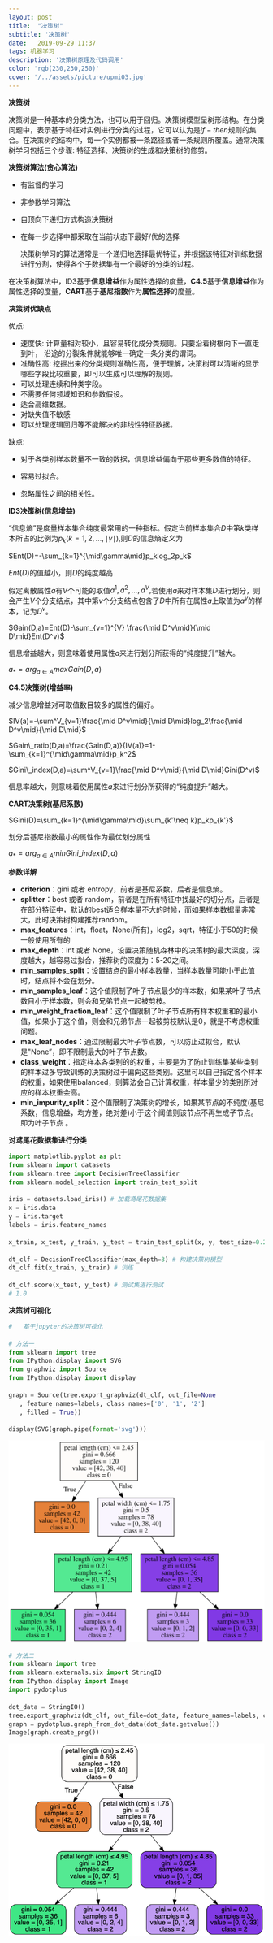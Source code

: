 ```yaml
---
layout: post
title:  "决策树"
subtitle: '决策树'
date:   2019-09-29 11:37
tags: 机器学习
description: '决策树原理及代码调用'
color: 'rgb(230,230,250)'
cover: '/../assets/picture/upmi03.jpg'
---
```


**决策树**

决策树是一种基本的分类方法，也可以用于回归。决策树模型呈树形结构。在分类问题中，表示基于特征对实例进行分类的过程，它可以认为是$if-then$规则的集合。在决策树的结构中，每一个实例都被一条路径或者一条规则所覆盖。通常决策树学习包括三个步骤: 特征选择、决策树的生成和决策树的修剪。



**决策树算法(贪心算法)**

- 有监督的学习

- 非参数学习算法

- 自顶向下递归方式构造决策树

- 在每一步选择中都采取在当前状态下最好/优的选择


  决策树学习的算法通常是一个递归地选择最优特征，并根据该特征对训练数据进行分割，使得各个子数据集有一个最好的分类的过程。

在决策树算法中，ID3基于**信息增益**作为属性选择的度量，**C4.5**基于**信息增益**作为属性选择的度量，**CART**基于**基尼指数**作为**属性选择**的度量。



**决策树优缺点**

优点:

- 速度快: 计算量相对较小，且容易转化成分类规则。只要沿着树根向下一直走到叶， 沿途的分裂条件就能够唯一确定一条分类的谓词。
- 准确性高: 挖掘出来的分类规则准确性高，便于理解，决策树可以清晰的显示哪些字段比较重要，即可以生成可以理解的规则。
- 可以处理连续和种类字段。
- 不需要任何领域知识和参数假设。
- 适合高维数据。
- 对缺失值不敏感
- 可以处理逻辑回归等不能解决的非线性特征数据。

缺点:

- 对于各类别样本数量不一致的数据，信息增益偏向于那些更多数值的特征。

- 容易过拟合。

- 忽略属性之间的相关性。



**ID3决策树(信息增益)**

“信息熵”是度量样本集合纯度最常用的一种指标。假定当前样本集合$D$中第$k$类样本所占的比例为$p_k(k=1,2,...,\mid\gamma\mid),$则$D$的信息熵定义为

$Ent(D)=-\sum_{k=1}^{\mid\gamma\mid}p_klog_2p_k$

$Ent(D)$的值越小，则$D$的纯度越高

假定离散属性$a$有$V$个可能的取值${a^1,a^2,...,a^V},$若使用$a$来对样本集$D$进行划分，则会产生$V$个分支结点，其中第$v$个分支结点包含了$D$中所有在属性$a$上取值为$a^v$的样本，记为$D^v$。

$Gain(D,a)=Ent(D)-\sum_{v=1}^{V} \frac{\mid D^v\mid}{\mid D\mid}Ent(D^v)$

信息增益越大，则意味着使用属性$a$来进行划分所获得的“纯度提升”越大。

$a_* = arg_{a\in A}maxGain(D,a)$



**C4.5决策树(增益率)**

减少信息增益对可取值数目较多的属性的偏好。

$IV(a)=-\sum^V_{v=1}\frac{\mid D^v\mid}{\mid D\mid}log_2\frac{\mid D^v\mid}{\mid D\mid}$

$Gain\_ratio(D,a)=\frac{Gain(D,a)}{IV(a)}=1-\sum_{k=1}^{\mid\gamma\mid}p_k^2$

$Gini\_index(D,a)=\sum^V_{v=1}\frac{\mid D^v\mid}{\mid D\mid}Gini(D^v)$

信息率越大，则意味着使用属性$a$来进行划分所获得的“纯度提升”越大。



**CART决策树(基尼系数)**

$Gini(D)=\sum_{k=1}^{\mid\gamma\mid}\sum_{k'\neq k}p_kp_{k'}$

划分后基尼指数最小的属性作为最优划分属性

$a_* = arg_{a\in A}minGini\_index(D,a)$



**参数详解**

- **criterion**：gini 或者 entropy，前者是基尼系数，后者是信息熵。
- **splitter**：best 或者 random，前者是在所有特征中找最好的切分点，后者是在部分特征中，默认的best适合样本量不大的时候，而如果样本数据量非常大，此时决策树构建推荐random。
- **max_features**：int，float，None(所有)，log2，sqrt，特征小于50的时候一般使用所有的
- **max_depth**：int 或者 None，设置决策随机森林中的决策树的最大深度，深度越大，越容易过拟合，推荐树的深度为：5-20之间。
- **min_samples_split**：设置结点的最小样本数量，当样本数量可能小于此值时，结点将不会在划分。
- **min_samples_leaf**：这个值限制了叶子节点最少的样本数，如果某叶子节点数目小于样本数，则会和兄弟节点一起被剪枝。
- **min_weight_fraction_leaf**：这个值限制了叶子节点所有样本权重和的最小值，如果小于这个值，则会和兄弟节点一起被剪枝默认是0，就是不考虑权重问题。
- **max_leaf_nodes**：通过限制最大叶子节点数，可以防止过拟合，默认是"None”，即不限制最大的叶子节点数。
- **class_weight**：指定样本各类别的的权重，主要是为了防止训练集某些类别的样本过多导致训练的决策树过于偏向这些类别。这里可以自己指定各个样本的权重，如果使用balanced，则算法会自己计算权重，样本量少的类别所对应的样本权重会高。
- **min_impurity_split**：这个值限制了决策树的增长，如果某节点的不纯度(基尼系数，信息增益，均方差，绝对差)小于这个阈值则该节点不再生成子节点。即为叶子节点 。



**对鸢尾花数据集进行分类**
```python
import matplotlib.pyplot as plt
from sklearn import datasets
from sklearn.tree import DecisionTreeClassifier
from sklearn.model_selection import train_test_split

iris = datasets.load_iris() # 加载鸢尾花数据集
x = iris.data
y = iris.target
labels = iris.feature_names  

x_train, x_test, y_train, y_test = train_test_split(x, y, test_size=0.2, random_state=666) # 对数据集进行分割

dt_clf = DecisionTreeClassifier(max_depth=3) # 构建决策树模型
dt_clf.fit(x_train, y_train) # 训练

dt_clf.score(x_test, y_test) # 测试集进行测试
# 1.0
```



**决策树可视化**

```python
#	基于jupyter的决策树可视化

# 方法一
from sklearn import tree
from IPython.display import SVG
from graphviz import Source
from IPython.display import display

graph = Source(tree.export_graphviz(dt_clf, out_file=None
   , feature_names=labels, class_names=['0', '1', '2'] 
   , filled = True))

display(SVG(graph.pipe(format='svg')))
```

![iris](../assets/算法/决策树/iris.svg)

```python
# 方法二
from sklearn import tree
from sklearn.externals.six import StringIO
from IPython.display import Image
import pydotplus

dot_data = StringIO()
tree.export_graphviz(dt_clf, out_file=dot_data, feature_names=labels, class_names=['0', '1', '2'], filled=True, rounded=True, special_characters=True)
graph = pydotplus.graph_from_dot_data(dot_data.getvalue())
Image(graph.create_png())
```

![iris](../assets/算法/决策树/iris.png)